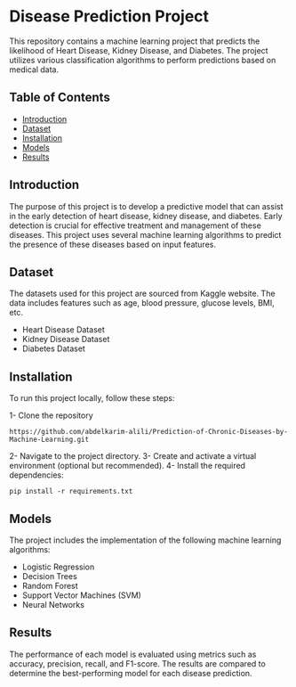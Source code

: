 # Disease Prediction Project

This repository contains a machine learning project that predicts the likelihood of Heart Disease, Kidney Disease, and Diabetes. The project utilizes various classification algorithms to perform predictions based on medical data.

## Table of Contents

- [Introduction](#introduction)
- [Dataset](#dataset)
- [Installation](#installation)
- [Models](#models)
- [Results](#results)

## Introduction

The purpose of this project is to develop a predictive model that can assist in the early detection of heart disease, kidney disease, and diabetes. Early detection is crucial for effective treatment and management of these diseases. This project uses several machine learning algorithms to predict the presence of these diseases based on input features.

## Dataset

The datasets used for this project are sourced from Kaggle website. The data includes features such as age, blood pressure, glucose levels, BMI, etc.

- Heart Disease Dataset
- Kidney Disease Dataset
- Diabetes Dataset

## Installation

To run this project locally, follow these steps:

1- Clone the repository
   ```
   https://github.com/abdelkarim-alili/Prediction-of-Chronic-Diseases-by-Machine-Learning.git
   ```
2- Navigate to the project directory.
3- Create and activate a virtual environment (optional but recommended).
4- Install the required dependencies:
   ```
   pip install -r requirements.txt
   ```

## Models

The project includes the implementation of the following machine learning algorithms:
  - Logistic Regression
  - Decision Trees
  - Random Forest
  - Support Vector Machines (SVM)
  - Neural Networks

## Results

The performance of each model is evaluated using metrics such as accuracy, precision, recall, and F1-score. The results are compared to determine the best-performing model for each disease prediction.

